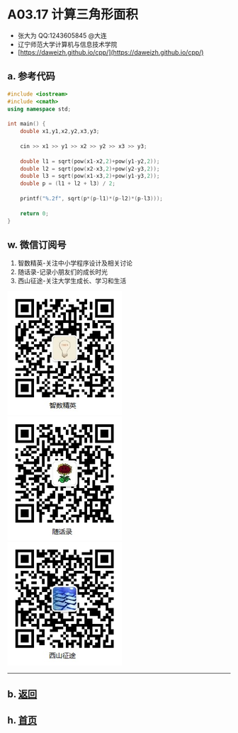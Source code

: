 # A03.17 计算三角形面积

- 张大为 QQ:1243605845 @大连
- 辽宁师范大学计算机与信息技术学院
- [https://daweizh.github.io/cpp/](https://daweizh.github.io/cpp/) 

## a. 参考代码

~~~cpp
#include <iostream>
#include <cmath>
using namespace std;

int main() {
    double x1,y1,x2,y2,x3,y3;

    cin >> x1 >> y1 >> x2 >> y2 >> x3 >> y3;

    double l1 = sqrt(pow(x1-x2,2)+pow(y1-y2,2));
    double l2 = sqrt(pow(x2-x3,2)+pow(y2-y3,2));
    double l3 = sqrt(pow(x1-x3,2)+pow(y1-y3,2));
    double p = (l1 + l2 + l3) / 2;

    printf("%.2f", sqrt(p*(p-l1)*(p-l2)*(p-l3)));

    return 0;
}
~~~

## w. 微信订阅号

1. 智数精英-关注中小学程序设计及相关讨论
2. 随话录-记录小朋友们的成长时光
3. 西山征途-关注大学生成长、学习和生活

![欢迎关注“智数精英”订阅号](../../assets/me/img/idea8.jpg)
![欢迎关注“随话录”订阅号](../../assets/me/img/shl8.jpg)
![欢迎关注“西山征途”订阅号](../../assets/me/img/xszt8.jpg)

----------

## b. [返回](../)
    
## h. [首页](../../)

 
